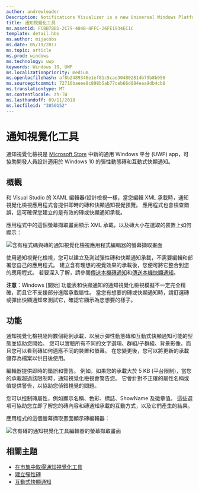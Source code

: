 ```yaml
---
author: andrewleader
Description: Notifications Visualizer is a new Universal Windows Platform (UWP) app in the Store that helps developers design adaptive live tiles for Windows 10.
title: 通知視覺化工具
ms.assetid: FCBB7BB1-2C79-484B-8FFC-26FE1934EC1C
template: detail.hbs
ms.author: mijacobs
ms.date: 05/19/2017
ms.topic: article
ms.prod: windows
ms.technology: uwp
keywords: Windows 10, UWP
ms.localizationpriority: medium
ms.openlocfilehash: af8b2489346e1ef81c5cae304802814b79b8b950
ms.sourcegitcommit: 72710baeee8c898b5ab77ceb66d884eaa9db4cb8
ms.translationtype: MT
ms.contentlocale: zh-TW
ms.lasthandoff: 09/11/2018
ms.locfileid: "3850152"
---
```

# <a name="notifications-visualizer"></a>通知視覺化工具

 


通知視覺化檢視是 [Microsoft Store](https://www.microsoft.com/store/apps/notifications-visualizer/9nblggh5xsl1) 中新的通用 Windows 平台 (UWP) app，可協助開發人員設計適用於 Windows 10 的彈性動態磚和互動式快顯通知。


## <a name="overview"></a>概觀

和 Visual Studio 的 XAML 編輯器/設計檢視一樣，當您編輯 XML 承載時，通知視覺化檢視應用程式會提供即時的磚和快顯通知視覺預覽。 應用程式也會檢查錯誤，這可確保您建立的是有效的磚或快顯通知承載。

應用程式中的這個螢幕擷取畫面顯示 XML 承載，以及磚大小在選取的裝置上如何顯示：

![含有程式碼與磚的通知視覺化檢視應用程式編輯器的螢幕擷取畫面](images/notif-visualizer-001.png)

 

使用通知視覺化檢視，您可以建立及測試彈性磚和快顯通知承載，不需要編輯和部署您自己的應用程式。 建立含有理想的視覺效果的承載後，您便可將它整合到您的應用程式。 若要深入了解，請參閱[傳送本機磚通知](sending-a-local-tile-notification.md)和[傳送本機快顯通知](send-local-toast.md)。

**注意**：Windows [開始] 功能表和快顯通知的通知視覺化檢視模擬不一定完全精確，而且它不支援部分進階承載屬性。 當您有想要的磚或快顯通知時，請釘選磚或彈出快顯通知來測試它，確認它顯示為您想要的樣子。

 

## <a name="features"></a>功能

通知視覺化檢視隨附數個範例承載，以展示彈性動態磚和互動式快顯通知可能的型態並協助您開始。 您可以實驗所有不同的文字選項、群組/子群組、背景影像，而且您可以看到磚如何適應不同的裝置和螢幕。 在您變更後，您可以將更新的承載儲存為檔案以供日後使用。

編輯器提供即時的錯誤和警告。 例如，如果您的承載大於 5 KB (平台限制)，當您的承載超過該限制時，通知視覺化檢視會警告您。 它會針對不正確的屬性名稱或值提供警告，以協助您偵錯視覺的問題。

您可以控制磚屬性，例如顯示名稱、色彩、標誌、ShowName 及徽章值。 這些選項可協助您立即了解您的磚內容和磚通知承載的互動方式，以及它們產生的結果。

應用程式的這個螢幕擷取畫面顯示磚編輯器：

![含有磚的通知視覺化工具編輯器的螢幕擷取畫面](images/notif-visualizer-004.png)

 

## <a name="related-topics"></a>相關主題

* [在市集中取得通知視覺化工具](https://www.microsoft.com/store/apps/notifications-visualizer/9nblggh5xsl1)
* [建立彈性磚](create-adaptive-tiles.md)
* [互動式快顯通知](adaptive-interactive-toasts.md)